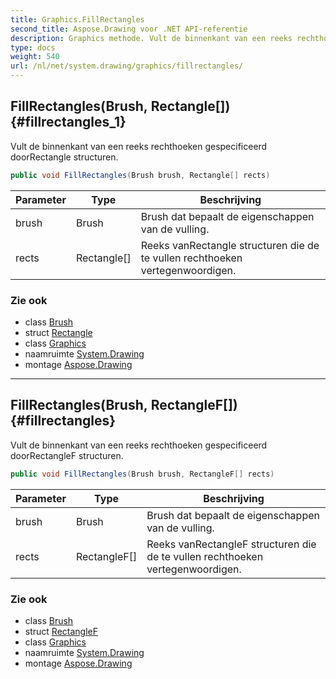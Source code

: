 ```yaml
---
title: Graphics.FillRectangles
second_title: Aspose.Drawing voor .NET API-referentie
description: Graphics methode. Vult de binnenkant van een reeks rechthoeken gespecificeerd doorRectangle structuren.
type: docs
weight: 540
url: /nl/net/system.drawing/graphics/fillrectangles/
---
```

## FillRectangles(Brush, Rectangle[]) {#fillrectangles_1}

Vult de binnenkant van een reeks rechthoeken gespecificeerd doorRectangle structuren.

```csharp
public void FillRectangles(Brush brush, Rectangle[] rects)
```

| Parameter | Type | Beschrijving |
| --- | --- | --- |
| brush | Brush | Brush dat bepaalt de eigenschappen van de vulling. |
| rects | Rectangle[] | Reeks vanRectangle structuren die de te vullen rechthoeken vertegenwoordigen. |

### Zie ook

* class [Brush](../../brush/)
* struct [Rectangle](../../rectangle/)
* class [Graphics](../)
* naamruimte [System.Drawing](../../graphics/)
* montage [Aspose.Drawing](../../../)

---

## FillRectangles(Brush, RectangleF[]) {#fillrectangles}

Vult de binnenkant van een reeks rechthoeken gespecificeerd doorRectangleF structuren.

```csharp
public void FillRectangles(Brush brush, RectangleF[] rects)
```

| Parameter | Type | Beschrijving |
| --- | --- | --- |
| brush | Brush | Brush dat bepaalt de eigenschappen van de vulling. |
| rects | RectangleF[] | Reeks vanRectangleF structuren die de te vullen rechthoeken vertegenwoordigen. |

### Zie ook

* class [Brush](../../brush/)
* struct [RectangleF](../../rectanglef/)
* class [Graphics](../)
* naamruimte [System.Drawing](../../graphics/)
* montage [Aspose.Drawing](../../../)


